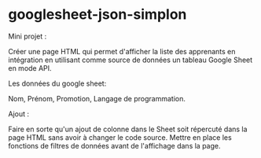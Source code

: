 ﻿# googlesheet-json-simplon

Mini projet : 

Créer une page HTML qui permet d'afficher la liste des apprenants en intégration en utilisant comme source de données un tableau Google Sheet en mode API.

Les données du google sheet: 

Nom, Prénom, Promotion, Langage de programmation.

Ajout : 

Faire en sorte qu'un ajout de colonne dans le Sheet soit répercuté dans la page HTML sans avoir à changer le code source.
Mettre en place les fonctions de filtres de données avant de l'affichage dans la page.
